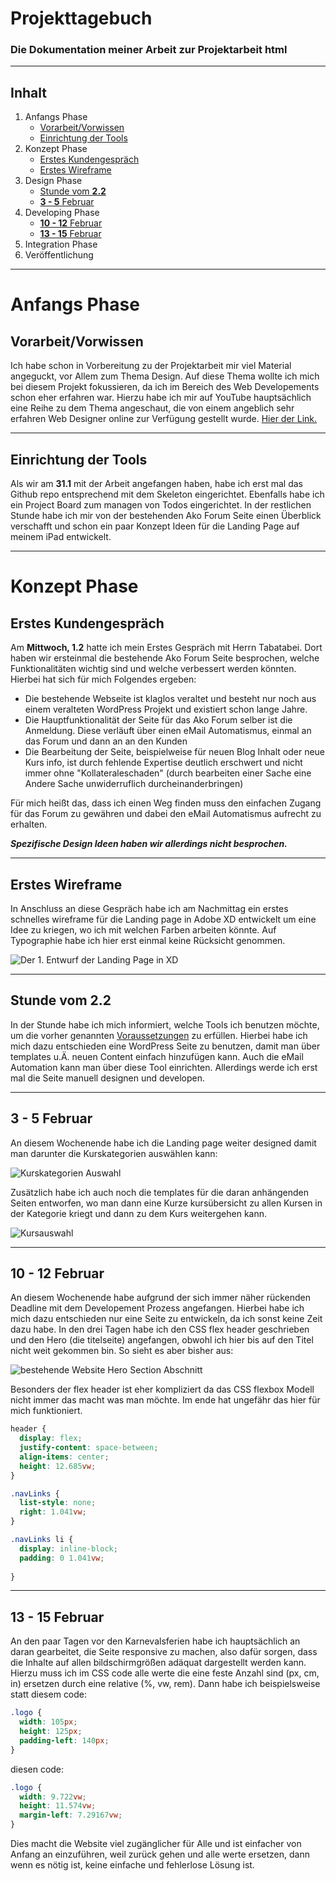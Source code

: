 # Projekttagebuch

### Die Dokumentation meiner Arbeit zur Projektarbeit html 

---

## Inhalt

1. Anfangs Phase
    - [Vorarbeit/Vorwissen](#vorwissen)
    - [Einrichtung der Tools](#einrichtung)
2. Konzept Phase
    - [Erstes Kundengespräch](#Kundengespräch)
    - [Erstes Wireframe](#firstWireframe)
3. Design Phase
    - [Stunde vom **2.2**](#2.2)
    - [**3 - 5** Februar](#3.2-5.2)
4. Developing Phase
    - [**10 - 12** Februar](#10-12.2)
    - [**13 - 15** Februar](#13-15.2)
5. Integration Phase
6. Veröffentlichung

---

# Anfangs Phase

## Vorarbeit/Vorwissen <a name="vorwissen"></a>

Ich habe schon in Vorbereitung zu der Projektarbeit mir viel Material angeguckt, vor Allem zum Thema Design. Auf diese Thema wollte ich mich bei diesem Projekt fokussieren, da ich im Bereich des Web Developements schon eher erfahren war. Hierzu habe ich mir auf YouTube hauptsächlich eine Reihe zu dem Thema angeschaut, die von einem angeblich sehr erfahren Web Designer online zur Verfügung gestellt wurde. [Hier der Link.](https://www.youtube.com/playlist?list=PLXC_gcsKLD6n7p6tHPBxsKjN5hA_quaPI)

---

## <a name="einrichtung"></a> Einrichtung der Tools 

Als wir am **31.1** mit der Arbeit angefangen haben, habe ich erst mal das Github repo entsprechend mit dem Skeleton eingerichtet. Ebenfalls habe ich ein Project Board zum managen von Todos eingerichtet. In der restlichen Stunde habe ich mir von der bestehenden Ako Forum Seite einen Überblick verschafft und schon ein paar Konzept Ideen für die Landing Page auf meinem iPad entwickelt. 

--- 

# Konzept Phase

## Erstes Kundengespräch <a name="Kundengespräch"></a>

Am **Mittwoch, 1.2** hatte ich mein Erstes Gespräch mit Herrn Tabatabei. Dort haben wir ersteinmal die bestehende Ako Forum Seite besprochen, welche Funktionalitäten wichtig sind und welche verbessert werden könnten. Hierbei hat sich für mich Folgendes ergeben: <a name="voraussetzungen"></a>

- Die bestehende Webseite ist klaglos veraltet und besteht nur noch aus einem veralteten WordPress Projekt und existiert schon lange Jahre. 
- Die Hauptfunktionalität der Seite für das Ako Forum selber ist die Anmeldung. Diese verläuft über einen eMail Automatismus, einmal an das Forum und dann an an den Kunden
- Die Bearbeitung der Seite, beispielweise für neuen Blog Inhalt oder neue Kurs info, ist durch fehlende Expertise deutlich erschwert und nicht immer ohne "Kollateraleschaden" (durch bearbeiten einer Sache eine Andere Sache unwiderruflich durcheinanderbringen)

Für mich heißt das, dass ich einen Weg finden muss den einfachen Zugang für das Forum zu gewähren und dabei den eMail Automatismus aufrecht zu erhalten.

***Spezifische Design Ideen haben wir allerdings nicht besprochen.***

---

## Erstes Wireframe <a name="firstWireframe"></a>

In Anschluss an diese Gespräch habe ich am Nachmittag ein erstes schnelles wireframe für die Landing page in Adobe XD entwickelt um eine Idee zu kriegen, wo ich mit welchen Farben arbeiten könnte. Auf Typographie habe ich hier erst einmal keine Rücksicht genommen. 

![Der 1. Entwurf der Landing Page in XD](./assets/forumErstesWireframe.png)

---

## Stunde vom **2.2** <a name="2.2"></a>

In der Stunde habe ich mich informiert, welche Tools ich benutzen möchte, um die vorher genannten [Voraussetzungen](#vorraussetzungen) zu erfüllen. Hierbei habe ich mich dazu entschieden eine WordPress Seite zu benutzen, damit man über templates u.Ä. neuen Content einfach hinzufügen kann. Auch die eMail Automation kann man über diese Tool einrichten. Allerdings werde ich erst mal die Seite manuell designen und developen. 

---

## 3 - 5 Februar <a name="3.2-5.2"></a>

An diesem Wochenende habe ich die Landing page weiter designed damit man darunter die Kurskategorien auswählen kann:

![Kurskategorien Auswahl](./assets/kurseAuswahlDesign.png)

Zusätzlich habe ich auch noch die templates für die daran anhängenden Seiten entworfen, wo man dann eine Kurze kursübersicht zu allen Kursen in der Kategorie kriegt und dann zu dem Kurs weitergehen kann.

![Kursauswahl](./assets/offenesForumDesign.png)

---

## 10 - 12 Februar <a name="10-12.2"></a>

An diesem Wochenende habe aufgrund der sich immer näher rückenden Deadline mit dem Developement Prozess angefangen. Hierbei habe ich mich dazu entschieden nur eine Seite zu entwickeln, da ich sonst keine Zeit dazu habe. 
In den drei Tagen habe ich den CSS flex header geschrieben und den Hero (die titelseite) angefangen, obwohl ich hier bis auf den Titel nicht weit gekommen bin. So sieht es aber bisher aus:

![bestehende Website Hero Section Abschnitt](./assets/AkoForumDevPreviewHero1.png)

Besonders der flex header ist eher kompliziert da das CSS flexbox Modell nicht immer das macht was man möchte. Im ende hat ungefähr das hier für mich funktioniert. 

```css
header {
  display: flex;
  justify-content: space-between;
  align-items: center;
  height: 12.685vw;
}

.navLinks {
  list-style: none;
  right: 1.041vw;
}

.navLinks li {
  display: inline-block;
  padding: 0 1.041vw;
 
}
```

---

## 13 - 15 Februar <a name="13-15.2"></a>

An den paar Tagen vor den Karnevalsferien habe ich hauptsächlich an daran gearbeitet, die Seite responsive zu machen, also dafür sorgen, dass die Inhalte auf allen bildschirmgrößen adäquat dargestellt werden kann. Hierzu muss ich im CSS code alle werte die eine feste Anzahl sind (px, cm, in) ersetzen durch eine relative (%, vw, rem). Dann habe ich beispielsweise statt diesem code:

```css
.logo {
  width: 105px;
  height: 125px;
  padding-left: 140px;
}
```

diesen code:

```css
.logo {
  width: 9.722vw;
  height: 11.574vw;
  margin-left: 7.29167vw;
}
```

Dies macht die Website viel zugänglicher für Alle und ist einfacher von Anfang an einzuführen, weil zurück gehen und alle werte ersetzen, dann wenn es nötig ist, keine einfache und fehlerlose Lösung ist. 